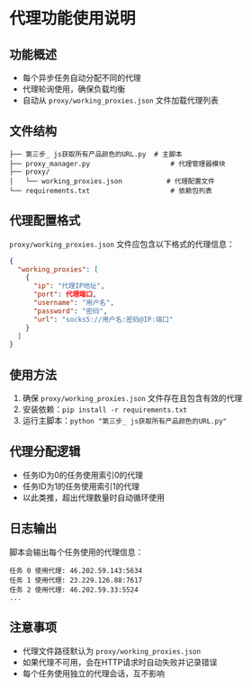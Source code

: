 # 代理功能使用说明

## 功能概述
- 每个异步任务自动分配不同的代理
- 代理轮询使用，确保负载均衡
- 自动从 `proxy/working_proxies.json` 文件加载代理列表

## 文件结构
```
├── 第三步_ js获取所有产品颜色的URL.py  # 主脚本
├── proxy_manager.py                    # 代理管理器模块
├── proxy/
│   └── working_proxies.json           # 代理配置文件
└── requirements.txt                    # 依赖包列表
```

## 代理配置格式
`proxy/working_proxies.json` 文件应包含以下格式的代理信息：
```json
{
  "working_proxies": [
    {
      "ip": "代理IP地址",
      "port": 代理端口,
      "username": "用户名",
      "password": "密码",
      "url": "socks5://用户名:密码@IP:端口"
    }
  ]
}
```

## 使用方法
1. 确保 `proxy/working_proxies.json` 文件存在且包含有效的代理
2. 安装依赖：`pip install -r requirements.txt`
3. 运行主脚本：`python "第三步_ js获取所有产品颜色的URL.py"`

## 代理分配逻辑
- 任务ID为0的任务使用索引0的代理
- 任务ID为1的任务使用索引1的代理
- 以此类推，超出代理数量时自动循环使用

## 日志输出
脚本会输出每个任务使用的代理信息：
```
任务 0 使用代理: 46.202.59.143:5634
任务 1 使用代理: 23.229.126.88:7617
任务 2 使用代理: 46.202.59.33:5524
...
```

## 注意事项
- 代理文件路径默认为 `proxy/working_proxies.json`
- 如果代理不可用，会在HTTP请求时自动失败并记录错误
- 每个任务使用独立的代理会话，互不影响
